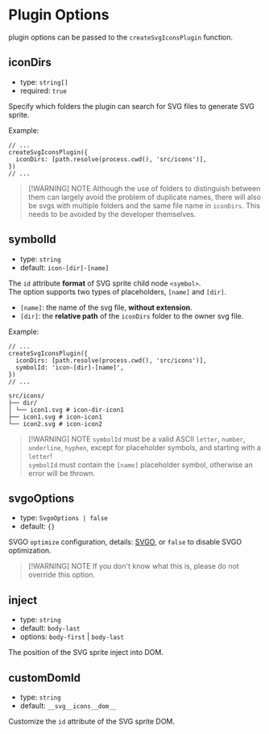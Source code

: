 # Plugin Options

plugin options can be passed to the `createSvgIconsPlugin` function.

## iconDirs

- type: `string[]`
- required: `true`

Specify which folders the plugin can search for SVG files to generate SVG sprite.

Example:

```ts{3}
// ...
createSvgIconsPlugin({
  iconDirs: [path.resolve(process.cwd(), 'src/icons')],
})
// ...
```

> [!WARNING] NOTE
> Although the use of folders to distinguish between them can largely avoid the problem of duplicate names,
> there will also be svgs with multiple folders and the same file name in `iconDirs`.
> This needs to be avoided by the developer themselves.

## symbolId

- type: `string`
- default: `icon-[dir]-[name]`

The `id` attribute **format** of SVG sprite child node `<symbol>`.  
The option supports two types of placeholders, `[name]` and `[dir]`.

- `[name]`: the name of the svg file, **without extension**.
- `[dir]`: the **relative path** of the `iconDirs` folder to the owner svg file.

Example:

```ts{3,4}
// ...
createSvgIconsPlugin({
  iconDirs: [path.resolve(process.cwd(), 'src/icons')],
  symbolId: 'icon-[dir]-[name]',
})
// ...
```

```
src/icons/
├── dir/
│ └── icon1.svg # icon-dir-icon1
├── icon1.svg # icon-icon1
└── icon2.svg # icon-icon2
```

> [!WARNING] NOTE
> `symbolId` must be a valid ASCII `letter`, `number`, `underline`, `hyphen`,
> except for placeholder symbols, and starting with a `letter`!  
> `symbolId` must contain the `[name]` placeholder symbol, otherwise an error will be thrown.

## svgoOptions

- type: `SvgoOptions | false`
- default: `{}`

SVGO `optimize` configuration, details: [SVGO](https://github.com/svg/svgo#configuration),
or `false` to disable SVGO optimization.

> [!WARNING] NOTE
> If you don't know what this is, please do not override this option.

## inject

- type: `string`
- default: `body-last`
- options: `body-first` | `body-last`

The position of the SVG sprite inject into DOM.

## customDomId

- type: `string`
- default: `__svg__icons__dom__`

Customize the `id` attribute of the SVG sprite DOM.
